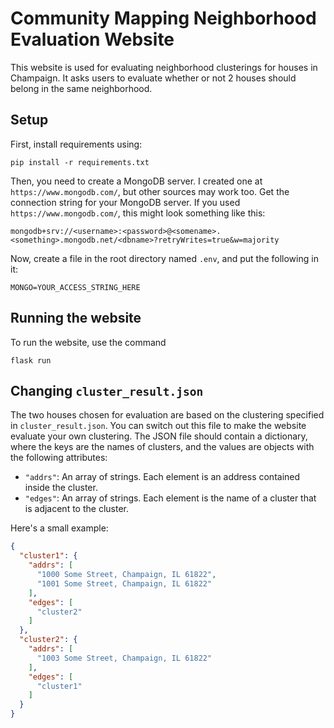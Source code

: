 # Community Mapping Neighborhood Evaluation Website

This website is used for evaluating neighborhood clusterings for houses in Champaign. It asks users to evaluate whether or not 2 houses should belong in the same neighborhood. 

## Setup

First, install requirements using:

```
pip install -r requirements.txt
```

Then, you need to create a MongoDB server. I created one at `https://www.mongodb.com/`, but other sources may work too. Get the connection string for your MongoDB server. If you used `https://www.mongodb.com/`, this might look something like this:
```
mongodb+srv://<username>:<password>@<somename>.<something>.mongodb.net/<dbname>?retryWrites=true&w=majority
```
Now, create a file in the root directory named `.env`, and put the following in it:
```
MONGO=YOUR_ACCESS_STRING_HERE
```

## Running the website

To run the website, use the command
```commandline
flask run
```

## Changing `cluster_result.json`

The two houses chosen for evaluation are based on the clustering specified in `cluster_result.json`. You can switch out this file to make the website evaluate your own clustering. The JSON file should contain a dictionary, where the keys are the names of clusters, and the values are objects with the following attributes:

- `"addrs"`: An array of strings. Each element is an address contained inside the cluster.
- `"edges"`: An array of strings. Each element is the name of a cluster that is adjacent to the cluster.

Here's a small example:
```json
{
  "cluster1": {
    "addrs": [
      "1000 Some Street, Champaign, IL 61822",
      "1001 Some Street, Champaign, IL 61822"
    ],
    "edges": [
      "cluster2"
    ]
  },
  "cluster2": {
    "addrs": [
      "1003 Some Street, Champaign, IL 61822"
    ],
    "edges": [
      "cluster1"
    ]
  }
}
```

